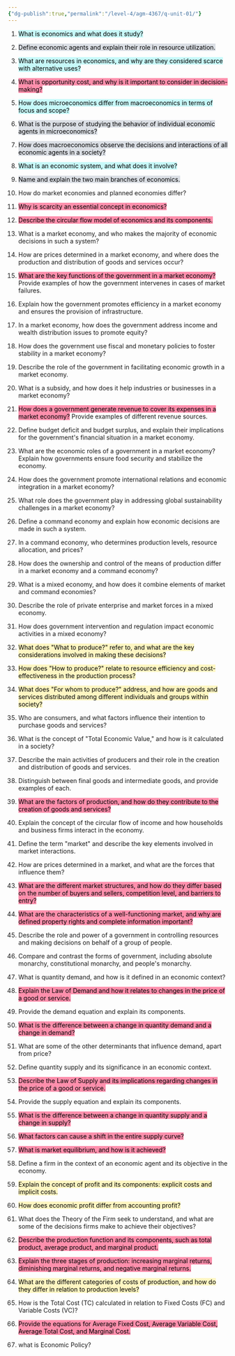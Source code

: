 ```yaml
---
{"dg-publish":true,"permalink":"/level-4/agm-4367/q-unit-01/"}
---
```


1. <mark style="background: #ABF7F7A6;">What is economics and what does it study?</mark>
2. <mark style="background: #CACFD9A6;">Define economic agents and explain their role in resource utilization.</mark> 
3. <mark style="background: #ABF7F7A6;">What are resources in economics, and why are they considered scarce with alternative uses?</mark>
4. <mark style="background: #FF5582A6;">What is opportunity cost, and why is it important to consider in decision-making?</mark>
5. <mark style="background: #ABF7F7A6;">How does microeconomics differ from macroeconomics in terms of focus and scope?</mark>
6. <mark style="background: #CACFD9A6;">What is the purpose of studying the behavior of individual economic agents in microeconomics?</mark>  
7. <mark style="background: #CACFD9A6;">How does macroeconomics observe the decisions and interactions of all economic agents in a society?</mark>
8. <mark style="background: #ABF7F7A6;">What is an economic system, and what does it involve?</mark>    
9. <mark style="background: #CACFD9A6;">Name and explain the two main branches of economics.</mark>    
10. How do market economies and planned economies differ?
    
11. <mark style="background: #FF5582A6;">Why is scarcity an essential concept in economics?</mark>
    
12. <mark style="background: #FF5582A6;">Describe the circular flow model of economics and its components.</mark>

1. What is a market economy, and who makes the majority of economic decisions in such a system?
    
2. How are prices determined in a market economy, and where does the production and distribution of goods and services occur?
    
3. <mark style="background: #FF5582A6;">What are the key functions of the government in a market economy?</mark> Provide examples of how the government intervenes in cases of market failures.
    
4. Explain how the government promotes efficiency in a market economy and ensures the provision of infrastructure.
    
5. In a market economy, how does the government address income and wealth distribution issues to promote equity?
    
6. How does the government use fiscal and monetary policies to foster stability in a market economy?
    
7. Describe the role of the government in facilitating economic growth in a market economy.
    
8. What is a subsidy, and how does it help industries or businesses in a market economy?
    
9. <mark style="background: #FF5582A6;">How does a government generate revenue to cover its expenses in a market economy?</mark> Provide examples of different revenue sources.
    
10. Define budget deficit and budget surplus, and explain their implications for the government's financial situation in a market economy.
    
11. What are the economic roles of a government in a market economy? Explain how governments ensure food security and stabilize the economy.
    
12. How does the government promote international relations and economic integration in a market economy?
    
14. What role does the government play in addressing global sustainability challenges in a market economy?
    
15. Define a command economy and explain how economic decisions are made in such a system.
    
16. In a command economy, who determines production levels, resource allocation, and prices?
    
17. How does the ownership and control of the means of production differ in a market economy and a command economy?
    
18. What is a mixed economy, and how does it combine elements of market and command economies?
    
19. Describe the role of private enterprise and market forces in a mixed economy.
    
20. How does government intervention and regulation impact economic activities in a mixed economy?
    
21. <mark style="background: #FFF3A3A6;">What does "What to produce?" refer to, and what are the key considerations involved in making these decisions?</mark>
    
23. <mark style="background: #FFF3A3A6;">How does "How to produce?" relate to resource efficiency and cost-effectiveness in the production process?</mark>
    
24. <mark style="background: #FFF3A3A6;">What does "For whom to produce?" address, and how are goods and services distributed among different individuals and groups within society?</mark>
    
25. Who are consumers, and what factors influence their intention to purchase goods and services?
    
26. What is the concept of "Total Economic Value," and how is it calculated in a society?
    
27. Describe the main activities of producers and their role in the creation and distribution of goods and services.
    
28. Distinguish between final goods and intermediate goods, and provide examples of each.
    
29. <mark style="background: #FF5582A6;">What are the factors of production, and how do they contribute to the creation of goods and services?</mark>
    
30. Explain the concept of the circular flow of income and how households and business firms interact in the economy.
    
31. Define the term "market" and describe the key elements involved in market interactions.
    
32. How are prices determined in a market, and what are the forces that influence them?
    
33. <mark style="background: #FF5582A6;">What are the different market structures, and how do they differ based on the number of buyers and sellers, competition level, and barriers to entry?</mark>
    
34. <mark style="background: #FF5582A6;">What are the characteristics of a well-functioning market, and why are defined property rights and complete information important?</mark>
    
35. Describe the role and power of a government in controlling resources and making decisions on behalf of a group of people.
    
36. Compare and contrast the forms of government, including absolute monarchy, constitutional monarchy, and people's monarchy.
    
37. What is quantity demand, and how is it defined in an economic context?
    
38. <mark style="background: #FF5582A6;">Explain the Law of Demand and how it relates to changes in the price of a good or service.</mark>
    
39. Provide the demand equation and explain its components.
40. <mark style="background: #FF5582A6;">What is the difference between a change in quantity demand and a change in demand?</mark>
    
41. What are some of the other determinants that influence demand, apart from price?
    
42. Define quantity supply and its significance in an economic context.
    
43. <mark style="background: #FF5582A6;">Describe the Law of Supply and its implications regarding changes in the price of a good or service.</mark>
    
44. Provide the supply equation and explain its components.
    
45. <mark style="background: #FF5582A6;">What is the difference between a change in quantity supply and a change in supply?</mark>
    
46. <mark style="background: #FF5582A6;">What factors can cause a shift in the entire supply curve?</mark>
47. <mark style="background: #FF5582A6;">What is market equilibrium, and how is it achieved?</mark>
    
48. Define a firm in the context of an economic agent and its objective in the economy.
    
49. <mark style="background: #FFF3A3A6;">Explain the concept of profit and its components: explicit costs and implicit costs.</mark>
    
50. <mark style="background: #FFF3A3A6;">How does economic profit differ from accounting profit?</mark>
    
51. What does the Theory of the Firm seek to understand, and what are some of the decisions firms make to achieve their objectives?
    
52. <mark style="background: #FF5582A6;">Describe the production function and its components, such as total product, average product, and marginal product.</mark>
    
53. <mark style="background: #FF5582A6;">Explain the three stages of production: increasing marginal returns, diminishing marginal returns, and negative marginal returns.</mark>
    
54. <mark style="background: #FFF3A3A6;">What are the different categories of costs of production, and how do they differ in relation to production levels?</mark>
    
55. How is the Total Cost (TC) calculated in relation to Fixed Costs (FC) and Variable Costs (VC)?
    
56. <mark style="background: #FF5582A6;">Provide the equations for Average Fixed Cost, Average Variable Cost, Average Total Cost, and Marginal Cost.</mark>
57. what is Economic Policy?
